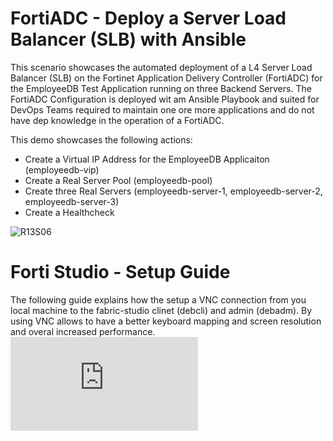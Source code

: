 # FortiADC - Deploy a Server Load Balancer (SLB) with Ansible
This scenario showcases the automated deployment of a L4 Server Load Balancer (SLB) on the Fortinet Application Delivery Controller (FortiADC) for the EmployeeDB Test Application running on three Backend Servers. The FortiADC Configuration is deployed wit am Ansible Playbook and suited for DevOps Teams required to maintain one ore more applications and do not have dep knowledge in the operation of a FortiADC. 

This demo showcases the following actions: 
- Create a Virtual IP Address for the EmployeeDB Applicaiton (employeedb-vip)
- Create a Real Server Pool (employeedb-pool)
- Create three Real Servers (employeedb-server-1, employeedb-server-2, employeedb-server-3)
- Create a Healthcheck 

![R13S06](https://raw.githubusercontent.com/pivotal-sadubois/fabric-studio/main/demos/fad-ansible-deploy-slb/images/R04S05.jpg)

# Forti Studio - Setup Guide
The following guide explains how the setup a VNC connection from you local machine to the fabric-studio clinet (debcli) and admin (debadm). By using 
VNC allows to have a better keyboard mapping and screen resolution and overal increased performance.
![SETUP.md](https://raw.githubusercontent.com/pivotal-sadubois/fabric-studio/main/demos/fad-ansible-deploy-slb/SETUP.md)



